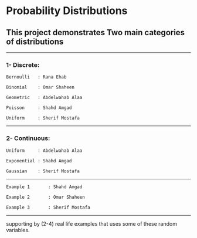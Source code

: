 # Probability Distributions
## This project demonstrates Two main categories of distributions

------------------------------------------------------------------------------------
### 1- Discrete: 
	
	Bernoulli	: Rana Ehab
				
	Binomial 	: Omar Shaheen
				
	Geometric	: Abdelwahab Alaa
				
	Poisson  	: Shahd Amgad
				
	Uniform	 	: Sherif Mostafa	

------------------------------------------------------------------------------------
### 2- Continuous:
	
	Uniform    	: Abdelwahab Alaa
	
	Exponential	: Shahd Amgad
	
	Gaussian   	: Sherif Mostafa

 ------------------------------------------------------------------------------------
	
	Example 1    	: Shahd Amgad
				
	Example 2    	: Omar Shaheen
 
	Example 3    	: Sherif Mostafa
 
------------------------------------------------------------------------------------

supporting by (2-4) real life examples that uses some of these random variables.
